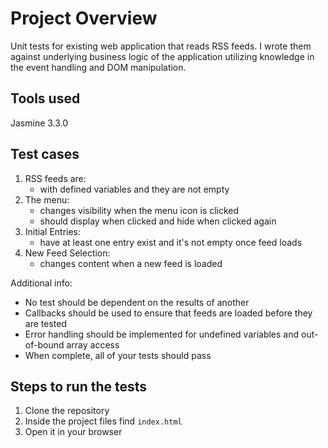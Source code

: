 # Project Overview

Unit tests for existing web application that reads RSS feeds.
I wrote them against underlying business logic of the application utilizing knowledge in the event handling and DOM manipulation.


## Tools used

Jasmine 3.3.0


## Test cases

1. RSS feeds are:
    * with defined variables and they are not empty
2. The menu:
    * changes visibility when the menu icon is clicked
    * should display when clicked and hide when clicked again
3. Initial Entries:
    * have at least one entry exist and it's not empty once feed loads
4. New Feed Selection:
    * changes content when a new feed is loaded

  Additional info:
 * No test should be dependent on the results of another
 * Callbacks should be used to ensure that feeds are loaded before they are tested
 * Error handling should be implemented for undefined variables and out-of-bound array access
 * When complete, all of your tests should pass


## Steps to run the tests

1. Clone the repository
2. Inside the project files find `index.html`
2. Open it in your browser
